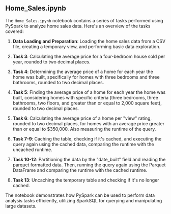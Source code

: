 ## Home_Sales.ipynb

The `Home_Sales.ipynb` notebook contains a series of tasks performed using PySpark to analyze home sales data. Here's an overview of the tasks covered:

1. **Data Loading and Preparation**: Loading the home sales data from a CSV file, creating a temporary view, and performing basic data exploration.
  
2. **Task 3**: Calculating the average price for a four-bedroom house sold per year, rounded to two decimal places.
  
3. **Task 4**: Determining the average price of a home for each year the home was built, specifically for homes with three bedrooms and three bathrooms, rounded to two decimal places.
  
4. **Task 5**: Finding the average price of a home for each year the home was built, considering homes with specific criteria (three bedrooms, three bathrooms, two floors, and greater than or equal to 2,000 square feet), rounded to two decimal places.
  
5. **Task 6**: Calculating the average price of a home per "view" rating, rounded to two decimal places, for homes with an average price greater than or equal to $350,000. Also measuring the runtime of the query.
  
6. **Task 7-9**: Caching the table, checking if it's cached, and executing the query again using the cached data, comparing the runtime with the uncached runtime.
  
7. **Task 10-12**: Partitioning the data by the "date_built" field and reading the parquet formatted data. Then, running the query again using the Parquet DataFrame and comparing the runtime with the cached runtime.
  
8. **Task 13**: Uncaching the temporary table and checking if it's no longer cached.

The notebook demonstrates how PySpark can be used to perform data analysis tasks efficiently, utilizing SparkSQL for querying and manipulating large datasets.
